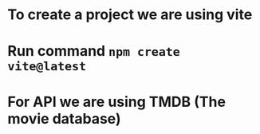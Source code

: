 # To create a project we are using vite 
# Run command `npm create vite@latest`

# For API we are using TMDB (The movie database)